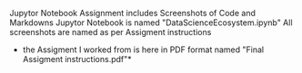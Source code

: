 Jupytor Notebook Assignment includes Screenshots of Code and Markdowns
Jupytor Notebook is named "DataScienceEcosystem.ipynb"
All screenshots are named as per Assigment instructions
* the Assigment I worked from is here in PDF format named "Final Assigment instructions.pdf"*
